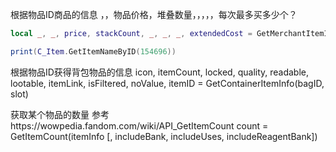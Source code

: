 根据物品ID商品的信息
，，物品价格，堆叠数量，，，，，每次最多买多少个？
```lua
local _, _, price, stackCount, _, _, _, extendedCost = GetMerchantItemInfo(154696)

print(C_Item.GetItemNameByID(154696))
```


根据物品ID获得背包物品的信息
icon, itemCount, locked, quality, readable, lootable, itemLink, isFiltered, noValue, itemID = GetContainerItemInfo(bagID, slot)


获取某个物品的数量
参考https://wowpedia.fandom.com/wiki/API_GetItemCount
count = GetItemCount(itemInfo [, includeBank, includeUses, includeReagentBank])
